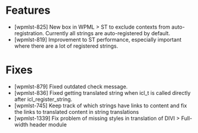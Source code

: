 # Features
* [wpmlst-825] New box in WPML > ST to exclude contexts from auto-registration. Currently all strings are auto-registered by default.
* [wpmlst-819] Improvement to ST performance, especially important where there are a lot of registered strings.

# Fixes
* [wpmlst-879] Fixed outdated check message.
* [wpmlst-836] Fixed getting translated string when icl_t is called directly after icl_register_string.
* [wpmlst-745] Keep track of which strings have links to content and fix the links to translated content in string translations
* [wpmlst-1339] Fix problem of missing styles in translation of DIVI > Full-width header module